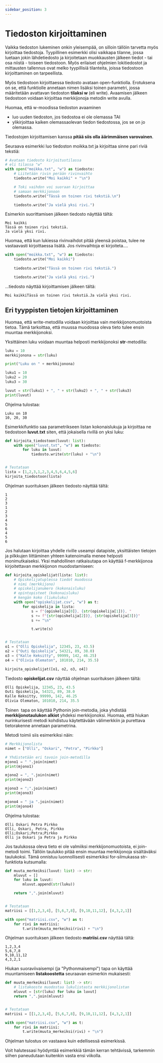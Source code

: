 ```yaml
---
sidebar_position: 3
---
```


# Tiedoston kirjoittaminen

Vaikka tiedoston lukeminen onkin yleisempää, on silloin tällöin tarvetta myös kirjoittaa tiedostoja. Tyypillinen esimerkki olisi vaikkapa tilanne, jossa luetaan jokin lähdetiedosto ja kirjoitetaan muokkausten jälkeen tiedot - tai osa niistä - toiseen tiedostoon. Myös erilaiset ohjelmien lokitiedostot ja mittausten tallennus ovat melko tyypillisiä tilanteita, joissa tiedostoon kirjoittaminen on tarpeellista.

Myös tiedostoon kirjoittaessa tiedosto avataan open-funktiolla. Erotuksena on se, että funktiolle annetaan nimen lisäksi toinen parametri, jossa määritetään avattavan tiedoston **tilaksi w** (eli write). Avaamisen jälkeen tiedostoon voidaan kirjoittaa merkkijonoja metodin write avulla.

Huomaa, että w-moodissa tiedoston avaaminen

- luo uuden tiedoston, jos tiedostoa ei ole olemassa TAI
- ylikirjoittaa kaiken olemassaolevan tiedon tiedostossa, jos se on jo olemassa.

Tiedostojen kirjoittamisen kanssa **pitää siis olla äärimmäisen varovainen**.

Seuraava esimerkki luo tiedoston moikka.txt ja kirjoittaa sinne pari riviä tekstiä:

```python 
# Avataan tiedosto kirjoitustilassa
# eli tilassa "w"
with open("moikka.txt", "w") as tiedosto:
    # Liitetään rivin perään rivinvaihto
    tiedosto.write("Moi kaikki" + "\n")

    # Toki vaihdon voi suoraan kirjoittaa
    # samaan merkkijonoon
    tiedosto.write("Tässä on toinen rivi tekstiä.\n")

    tiedosto.write("Ja vielä yksi rivi.")
 ```

Esimerkin suorittamisen jälkeen tiedosto näyttää tältä:

```
Moi kaikki
Tässä on toinen rivi tekstiä.
Ja vielä yksi rivi.
 ```

Huomaa, että kun lukiessa rivinvaihdot pitää yleensä poistaa, tulee ne vastaavasti kirjoittaessa lisätä. Jos rivinvaihtoja ei kirjoiteta….

```python 
with open("moikka.txt", "w") as tiedosto:
    tiedosto.write("Moi kaikki")
    
    tiedosto.write("Tässä on toinen rivi tekstiä.")

    tiedosto.write("Ja vielä yksi rivi.")
 ```

...tiedosto näyttää kirjoittamisen jälkeen tältä:

``` 
Moi kaikkiTässä on toinen rivi tekstiä.Ja vielä yksi rivi.
 ```

## Eri tyyppisten tietojen kirjoittaminen

Huomaa, että write-metodilla voidaan kirjoittaa vain merkkijonomuotoista tietoa. Tämä tarkoittaa, että muussa muodossa oleva tieto tulee ensin muuntaa merkkijonoksi.

Yksittäinen luku voidaan muuntaa helposti merkkijonoksi **str**-metodilla:

```python 
luku = 10
merkkijonona = str(luku)

print("Luku on " + merkkijonona)

luku1 = 10
luku2 = 20
luku3 = 30

luvut = str(luku1) + ", " + str(luku2) + ", " + str(luku3)
print(luvut)
 ```

Ohjelma tulostaa:
```
Luku on 10
10, 20, 30
 ```

Esimerkkifunktio saa parametrikseen listan kokonaislukuja ja kirjoittaa ne tiedostoon **luvut.txt** siten, että jokaisella rivillä on yksi luku:

```python 
def kirjoita_tiedostoon(luvut: list):
    with open("luvut.txt", "w") as tiedosto:
        for luku in luvut:
            tiedosto.write(str(luku) + "\n")


# Testataan
lista = [1,2,3,1,2,3,4,5,6,4,5,6]
kirjoita_tiedostoon(lista)
 ```

Ohjelman suorituksen jälkeen tiedosto näyttää tältä:

``` 
1
2
3
1
2
3
4
5
6
4
5
6
 ```

Jos halutaan kirjoittaa yhdelle riville useampi datapiste, yksittäisten tietojen ja pilkkujen liittäminen yhteen katenoimalla menee helposti monimutkaiseksi. Yksi mahdollinen ratkaisutapa on käyttää f-merkkijonoa kirjoitettavan merkkijonon muodostamiseen:

```python 
def kirjoita_opiskelijat(lista: list):
    # Opiskelijatuplessa tiedot muodossa
    # nimi (merkkijono)
    # opiskelijanumero (kokonaisluku)
    # opintopisteet (kokonaisluku)
    # kengän koko (liukuluku)
    with open("opiskelijat.csv", "w") as t:
        for opiskelija in lista:
            s = f"{opiskelija[0]}, {str(opiskelija[1])}, "
            s += f"{str(opiskelija[2])}, {str(opiskelija[3])}"
            s += "\n"

            t.write(s)


# Testataan
o1 = ("Olli Opiskelija", 12345, 23, 43.5)
o2 = ("Outi Opiskelija", 54321, 89, 38.0)
o3 = ("Kalle Keksitty", 99999, 142, 46.25)
o4 = ("Olivia Olematon", 101010, 214, 35.5)

kirjoita_opiskelijat([o1, o2, o3, o4])
 ```

Tiedosto **opiskelijat.csv** näyttää ohjelman suorituksen jälkeen tältä:
```python 
Olli Opiskelija, 12345, 23, 43.5
Outi Opiskelija, 54321, 89, 38.0
Kalle Keksitty, 99999, 142, 46.25
Olivia Olematon, 101010, 214, 35.5
 ```

Toinen  tapa on käyttää Pythonin join-metodia, joka yhdistää **merkkijonotaulukon alkiot** yhdeksi merkkijonoksi. Huomaa, että hiukan nurinkurisesti metodi kohdistuu käytettävään välimerkkiin ja purettava tietorakenne annetaan parametrina.

Metodi toimii siis esimerkiksi näin:
```python 
# Merkkijonolista
nimet = ["Olli", "Oskari", "Petra", "Pirkko"]

# Yhdistetään eri tavoin join-metodilla
mjono1 = " ".join(nimet)
print(mjono1)

mjono2 = ", ".join(nimet)
print(mjono2)

mjono3 = ";".join(nimet)
print(mjono3)

mjono4 = " ja ".join(nimet)
print(mjono4)
 ```

Ohjelma tulostaa:
```
Olli Oskari Petra Pirkko
Olli, Oskari, Petra, Pirkko
Olli;Oskari;Petra;Pirkko
Olli ja Oskari ja Petra ja Pirkko
 ```

Jos taulukossa oleva tieto ei ole valmiiksi merkkijonomuotoista, ei join-metodi toimi. Tällöin taulukko pitää ensin muuntaa merkkijonoja sisältäväksi taulukoksi. Tämä onnistuu luonnollisesti esimerkiksi for-silmukassa str-funktiota kutsumalla:

```python 
def muuta_merkeiksi(luvut: list) -> str:
    mluvut = []
    for luku in luvut:
        mluvut.append(str(luku))

    return ",".join(mluvut)


# Testataan
matriisi = [[1,2,3,4], [5,6,7,8], [9,10,11,12], [4,3,2,1]]

with open("matriisi.csv", "w") as t:
    for rivi in matriisi:
        t.write(muuta_merkeiksi(rivi) + "\n")
 ```

Ohjelman suorituksen jälkeen tiedosto **matriisi.csv** näyttää tältä:
```
1,2,3,4
5,6,7,8
9,10,11,12
4,3,2,1
 ```

Hiukan suoraviivaisempi (ja "Pythonmaisempi") tapa on käyttää muuntamiseen **listakoostetta** seuraavan esimerkin mukaisesti:

```python 
def muuta_merkeiksi(luvut: list) -> str:
    # listakooste muodostaa lukulistasta merkkijonolistan
    mluvut = [str(luku) for luku in luvut]
    return ",".join(mluvut)


# Testataan
matriisi = [[1,2,3,4], [5,6,7,8], [9,10,11,12], [4,3,2,1]]

with open("matriisi.csv", "w") as t:
    for rivi in matriisi:
        t.write(muuta_merkeiksi(rivi) + "\n")
 ```
Ohjelman tulostus on vastaava kuin edellisessä esimerkissä.

Voit halutessasi hyödyntää esimerkkiä tämän kerran tehtävissä, tarkemmin siihen paneudutaan kuitenkin vasta ensi viikolla.